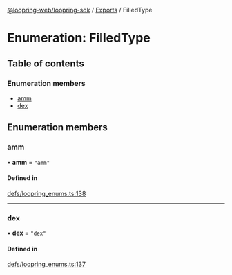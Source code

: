 [@loopring-web/loopring-sdk](../README.md) / [Exports](../modules.md) / FilledType

# Enumeration: FilledType

## Table of contents

### Enumeration members

- [amm](FilledType.md#amm)
- [dex](FilledType.md#dex)

## Enumeration members

### amm

• **amm** = `"amm"`

#### Defined in

[defs/loopring_enums.ts:138](https://github.com/Loopring/loopring_sdk/blob/300ee65/src/defs/loopring_enums.ts#L138)

___

### dex

• **dex** = `"dex"`

#### Defined in

[defs/loopring_enums.ts:137](https://github.com/Loopring/loopring_sdk/blob/300ee65/src/defs/loopring_enums.ts#L137)
